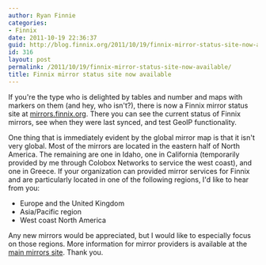 ```yaml
---
author: Ryan Finnie
categories:
- Finnix
date: 2011-10-19 22:36:37
guid: http://blog.finnix.org/2011/10/19/finnix-mirror-status-site-now-available/
id: 316
layout: post
permalink: /2011/10/19/finnix-mirror-status-site-now-available/
title: Finnix mirror status site now available
---
```

If you're the type who is delighted by tables and number and maps with markers on them (and hey, who isn't?), there is now a Finnix mirror status site at [mirrors.finnix.org](http://mirrors.finnix.org/). There you can see the current status of Finnix mirrors, see when they were last synced, and test GeoIP functionality.

One thing that is immediately evident by the global mirror map is that it isn't very global. Most of the mirrors are located in the eastern half of North America. The remaining are one in Idaho, one in California (temporarily provided by me through Colobox Networks to service the west coast), and one in Greece. If your organization can provided mirror services for Finnix and are particularly located in one of the following regions, I'd like to hear from you:

  * Europe and the United Kingdom
  * Asia/Pacific region
  * West coast North America

Any new mirrors would be appreciated, but I would like to especially focus on those regions. More information for mirror providers is available at the [main mirrors site](http://www.finnix.org/Mirrors). Thank you.
